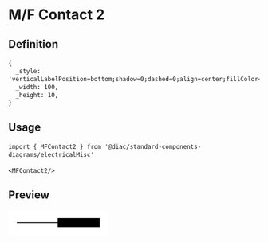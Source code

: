 # M/F Contact 2

## Definition

```
{
  _style: 'verticalLabelPosition=bottom;shadow=0;dashed=0;align=center;fillColor=strokeColor;html=1;verticalAlign=top;strokeWidth=1;shape=mxgraph.electrical.miscellaneous.mf_contact_2',
  _width: 100,
  _height: 10,
}
```

## Usage

```
import { MFContact2 } from '@diac/standard-components-diagrams/electricalMisc'

<MFContact2/>
```

## Preview

<img src="./m-f-contact-2.png" width="200"/>

